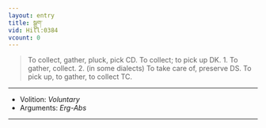 ```yaml
---
layout: entry
title: སྒྲུག་
vid: Hill:0384
vcount: 0
---
```

> To collect, gather, pluck, pick CD\. To collect; to pick up DK\. 1\. To gather, collect\. 2\. (in some dialects) To take care of, preserve DS\. To pick up, to gather, to collect TC\.

---
* Volition: _Voluntary_
* Arguments: _Erg-Abs_

---

